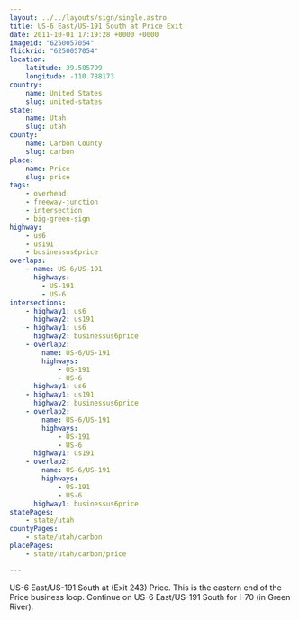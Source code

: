 ```yaml
---
layout: ../../layouts/sign/single.astro
title: US-6 East/US-191 South at Price Exit
date: 2011-10-01 17:19:28 +0000 +0000
imageid: "6250057054"
flickrid: "6250057054"
location:
    latitude: 39.585799
    longitude: -110.788173
country:
    name: United States
    slug: united-states
state:
    name: Utah
    slug: utah
county:
    name: Carbon County
    slug: carbon
place:
    name: Price
    slug: price
tags:
    - overhead
    - freeway-junction
    - intersection
    - big-green-sign
highway:
    - us6
    - us191
    - businessus6price
overlaps:
    - name: US-6/US-191
      highways:
        - US-191
        - US-6
intersections:
    - highway1: us6
      highway2: us191
    - highway1: us6
      highway2: businessus6price
    - overlap2:
        name: US-6/US-191
        highways:
            - US-191
            - US-6
      highway1: us6
    - highway1: us191
      highway2: businessus6price
    - overlap2:
        name: US-6/US-191
        highways:
            - US-191
            - US-6
      highway1: us191
    - overlap2:
        name: US-6/US-191
        highways:
            - US-191
            - US-6
      highway1: businessus6price
statePages:
    - state/utah
countyPages:
    - state/utah/carbon
placePages:
    - state/utah/carbon/price

---
```

US-6 East/US-191 South at (Exit 243) Price.  This is the eastern end of the Price business loop.  Continue on US-6 East/US-191 South for I-70 (in Green River).